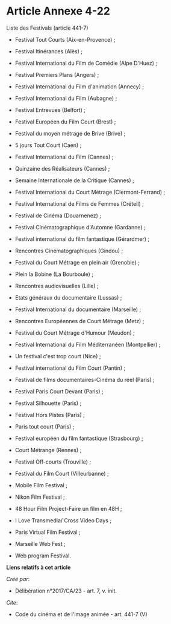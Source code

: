 # Article Annexe 4-22

Liste des Festivals (article 441-7)

- Festival Tout Courts (Aix-en-Provence) ;

- Festival Itinérances (Alès) ;

- Festival International du Film de Comédie (Alpe D'Huez) ;

- Festival Premiers Plans (Angers) ;

- Festival International du Film d'animation (Annecy) ;

- Festival International du Film (Aubagne) ;

- Festival Entrevues (Belfort) ;

- Festival Européen du Film Court (Brest) ;

- Festival du moyen métrage de Brive (Brive) ;

- 5 jours Tout Court (Caen) ;

- Festival International du Film (Cannes) ;

- Quinzaine des Réalisateurs (Cannes) ;

- Semaine Internationale de la Critique (Cannes) ;

- Festival International du Court Métrage (Clermont-Ferrand) ;

- Festival International de Films de Femmes (Créteil) ;

- Festival de Cinéma (Douarnenez) ;

- Festival Cinématographique d'Automne (Gardanne) ;

- Festival international du film fantastique (Gérardmer) ;

- Rencontres Cinématographiques (Gindou) ;

- Festival du Court Métrage en plein air (Grenoble) ;

- Plein la Bobine (La Bourboule) ;

- Rencontres audiovisuelles (Lille) ;

- Etats généraux du documentaire (Lussas) ;

- Festival International du documentaire (Marseille) ;

- Rencontres Européennes de Court Métrage (Metz) ;

- Festival du Court Métrage d'Humour (Meudon) ;

- Festival International du Film Méditerranéen (Montpellier) ;

- Un festival c'est trop court (Nice) ;

- Festival international du Film Court (Pantin) ;

- Festival de films documentaires-Cinéma du réel (Paris) ;

- Festival Paris Court Devant (Paris) ;

- Festival Silhouette (Paris) ;

- Festival Hors Pistes (Paris) ;

- Paris tout court (Paris) ;

- Festival européen du film fantastique (Strasbourg) ;

- Court Métrange (Rennes) ;

- Festival Off-courts (Trouville) ;

- Festival du Film Court (Villeurbanne) ;

- Mobile Film Festival ;

- Nikon Film Festival ;

- 48 Hour Film Project-Faire un film en 48H ;

- I Love Transmedia/ Cross Video Days ;

- Paris Virtual Film Festival ;

- Marseille Web Fest ;

- Web program Festival.

**Liens relatifs à cet article**

_Créé par_:

  - Délibération n°2017/CA/23 - art. 7, v. init.

_Cite_:

  - Code du cinéma et de l'image animée - art. 441-7 (V)
